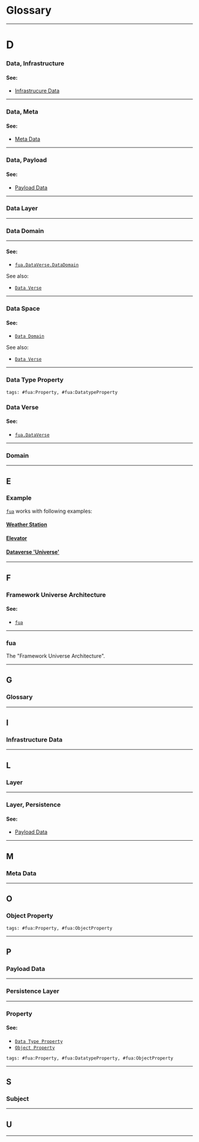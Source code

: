 # Glossary

---

# D

### Data, Infrastructure

#### See:
- [Infrastrucure Data](#infrastructure-data)

---

### Data, Meta

#### See:
- [Meta Data](#meta-data)

---

### Data, Payload

#### See:
- [Payload Data](#payload-data)

---

### Data Layer

---

### Data Domain

---

#### See:

- [`fua.DataVerse.DataDomain`](../dataverse/README.md#data-domain)

See also:

- [`Data Verse`](#data-verse)

---

### Data Space

#### See:

- [`Data Domain`](#data-domain)

See also:

- [`Data Verse`](#data-verse)

---

### Data Type Property

``` tags: #fua:Property, #fua:DatatypeProperty ```

### Data Verse

#### See:

- [`fua.DataVerse`](../dataverse/README.md)

---

### Domain

---

## E

### Example

[`fua`](#fua) works with following examples:

#### [Weather Station](../example/weatherstation/README.md)

#### [Elevator](../example/elevator/README.md)

#### [Dataverse 'Universe'](../example/dataverseuni/README.md)

---

## F

### Framework Universe Architecture

#### See:

- [`fua`](#fua)

---

### fua

The "Framework Universe Architecture".

---

## G

### Glossary

---

## I

### Infrastructure Data

---

## L

### Layer

---

### Layer, Persistence

#### See:
- [Payload Data](#persistence-layer)
---

## M

### Meta Data

---

## O

### Object Property

``` tags: #fua:Property, #fua:ObjectProperty ```

---

## P

### Payload Data

---

### Persistence Layer

---

### Property

#### See:

- [`Data Type Property`](#data-type-property)
- [`Object Property`](#object-property)

`tags: #fua:Property, #fua:DatatypeProperty, #fua:ObjectProperty`

---

## S

### Subject

---

## U

---
